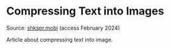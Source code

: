 # Compressing Text into Images

Source: [shkspr.mobi](https://shkspr.mobi/blog/2024/01/compressing-text-into-images/) (access February 2024)

Article about compressing text into image.
